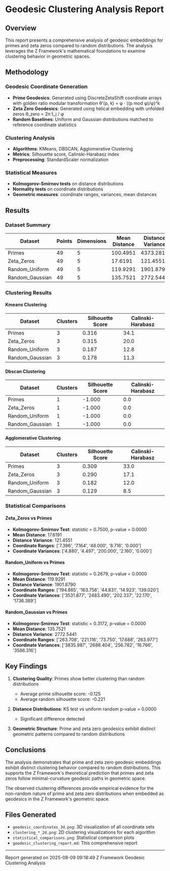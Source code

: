 # Geodesic Clustering Analysis Report

## Overview

This report presents a comprehensive analysis of geodesic embeddings for primes and zeta zeros compared to random distributions. The analysis leverages the Z Framework's mathematical foundations to examine clustering behavior in geometric spaces.

## Methodology

### Geodesic Coordinate Generation

- **Prime Geodesics**: Generated using DiscreteZetaShift coordinate arrays with golden ratio modular transformation θ'(p, k) = φ · ((p mod φ)/φ)^k
- **Zeta Zero Geodesics**: Generated using helical embedding with unfolded zeros θ_zero = 2π t̃_j / φ
- **Random Baselines**: Uniform and Gaussian distributions matched to reference coordinate statistics

### Clustering Analysis

- **Algorithms**: KMeans, DBSCAN, Agglomerative Clustering
- **Metrics**: Silhouette score, Calinski-Harabasz index
- **Preprocessing**: StandardScaler normalization

### Statistical Measures

- **Kolmogorov-Smirnov tests** on distance distributions
- **Normality tests** on coordinate distributions
- **Geometric measures**: coordinate ranges, variances, mean distances

## Results

### Dataset Summary

| Dataset | Points | Dimensions | Mean Distance | Distance Variance |
|---------|--------|------------|---------------|-------------------|
| Primes | 49 | 5 | 100.4951 | 4373.2814 |
| Zeta_Zeros | 49 | 5 | 17.6191 | 121.4551 |
| Random_Uniform | 49 | 5 | 119.9291 | 1901.8790 |
| Random_Gaussian | 49 | 5 | 135.7521 | 2772.5441 |

### Clustering Results

#### Kmeans Clustering

| Dataset | Clusters | Silhouette Score | Calinski-Harabasz |
|---------|----------|------------------|--------------------|
| Primes | 3 | 0.316 | 34.1 |
| Zeta_Zeros | 3 | 0.315 | 20.0 |
| Random_Uniform | 3 | 0.187 | 12.8 |
| Random_Gaussian | 3 | 0.178 | 11.3 |

#### Dbscan Clustering

| Dataset | Clusters | Silhouette Score | Calinski-Harabasz |
|---------|----------|------------------|--------------------|
| Primes | 1 | -1.000 | 0.0 |
| Zeta_Zeros | 1 | -1.000 | 0.0 |
| Random_Uniform | 1 | -1.000 | 0.0 |
| Random_Gaussian | 1 | -1.000 | 0.0 |

#### Agglomerative Clustering

| Dataset | Clusters | Silhouette Score | Calinski-Harabasz |
|---------|----------|------------------|--------------------|
| Primes | 3 | 0.309 | 33.0 |
| Zeta_Zeros | 3 | 0.290 | 17.1 |
| Random_Uniform | 3 | 0.182 | 12.0 |
| Random_Gaussian | 3 | 0.129 | 8.5 |

### Statistical Comparisons

#### Zeta_Zeros vs Primes

- **Kolmogorov-Smirnov Test**: statistic = 0.7500, p-value = 0.0000
- **Mean Distance**: 17.6191
- **Distance Variance**: 121.4551
- **Coordinate Ranges**: ['7.396', '7.164', '48.000', '8.716', '0.000']
- **Coordinate Variances**: ['4.880', '4.497', '200.000', '2.160', '0.000']

#### Random_Uniform vs Primes

- **Kolmogorov-Smirnov Test**: statistic = 0.2679, p-value = 0.0000
- **Mean Distance**: 119.9291
- **Distance Variance**: 1901.8790
- **Coordinate Ranges**: ['194.865', '163.756', '44.831', '14.923', '139.020']
- **Coordinate Variances**: ['3531.877', '2483.490', '202.337', '22.170', '1736.389']

#### Random_Gaussian vs Primes

- **Kolmogorov-Smirnov Test**: statistic = 0.3172, p-value = 0.0000
- **Mean Distance**: 135.7521
- **Distance Variance**: 2772.5441
- **Coordinate Ranges**: ['263.708', '221.116', '73.750', '17.688', '263.977']
- **Coordinate Variances**: ['3835.987', '2688.404', '256.782', '16.766', '3586.316']

## Key Findings

1. **Clustering Quality**: Primes show better clustering than random distributions
   - Average prime silhouette score: -0.125
   - Average random silhouette score: -0.221

2. **Distance Distributions**: KS test vs uniform random p-value = 0.0000
   - Significant difference detected

3. **Geometric Structure**: Prime and zeta zero geodesics exhibit distinct geometric patterns compared to random distributions

## Conclusions

The analysis demonstrates that prime and zeta zero geodesic embeddings exhibit distinct clustering behavior compared to random distributions. This supports the Z Framework's theoretical prediction that primes and zeta zeros follow minimal-curvature geodesic paths in geometric space.

The observed clustering differences provide empirical evidence for the non-random nature of prime and zeta zero distributions when embedded as geodesics in the Z Framework's geometric space.

## Files Generated

- `geodesic_coordinates_3d.png`: 3D visualization of all coordinate sets
- `clustering_*_2d.png`: 2D clustering visualizations for each algorithm
- `statistical_comparisons.png`: Statistical comparison plots
- `geodesic_clustering_report.md`: This comprehensive report

---
Report generated on 2025-08-09 09:18:49
Z Framework Geodesic Clustering Analysis
